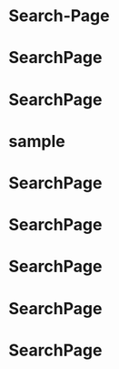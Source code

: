 # Search-Page
# SearchPage
# SearchPage
# sample
# SearchPage
# SearchPage
# SearchPage
# SearchPage
# SearchPage
